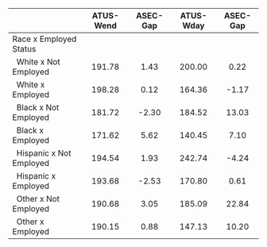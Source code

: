 
|                      |    ATUS-Wend |     ASEC-Gap |    ATUS-Wday |     ASEC-Gap |
| -------------------- | :----------: | :----------: | :----------: | :----------: |
| Race x Employed Status |              |              |              |              |
| &nbsp;&nbsp;White x Not Employed |       191.78 |         1.43 |       200.00 |         0.22 |
| &nbsp;&nbsp;White x Employed |       198.28 |         0.12 |       164.36 |        -1.17 |
| &nbsp;&nbsp;Black x Not Employed |       181.72 |        -2.30 |       184.52 |        13.03 |
| &nbsp;&nbsp;Black x Employed |       171.62 |         5.62 |       140.45 |         7.10 |
| &nbsp;&nbsp;Hispanic x Not Employed |       194.54 |         1.93 |       242.74 |        -4.24 |
| &nbsp;&nbsp;Hispanic x Employed |       193.68 |        -2.53 |       170.80 |         0.61 |
| &nbsp;&nbsp;Other x Not Employed |       190.68 |         3.05 |       185.09 |        22.84 |
| &nbsp;&nbsp;Other x Employed |       190.15 |         0.88 |       147.13 |        10.20 |

